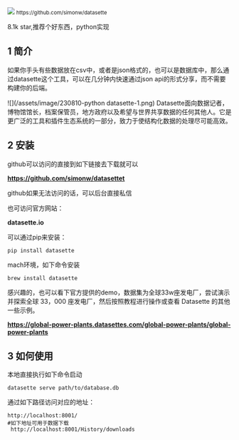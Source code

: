 <img src="/assets/image/230810-python datasette-1.png" style="max-width: 70%; height: auto;">
<small>https://github.com/simonw/datasette</small>


8.1k star,推荐个好东西，python实现

## 1  简介
如果你手头有些数据放在csv中，或者是json格式的，也可以是数据库中，那么通过datasette这个工具，可以在几分钟内快速通过json api的形式分享，而不需要构建你的后端。

![](/assets/image/230810-python datasette-1.png)
Datasette面向数据记者，博物馆馆长，档案保管员，地方政府以及希望与世界共享数据的任何其他人。它是更广泛的工具和插件生态系统的一部分，致力于使结构化数据的处理尽可能高效。
  

## 2 安装

github可以访问的直接到如下链接去下载就可以

**https://github.com/simonw/datasettet**

github如果无法访问的话，可以后台直接私信

也可访问官方网站：

**datasette.io**

可以通过pip来安装：

```
pip install datasette
```

mach环境，如下命令安装

```
brew install datasette
```

感兴趣的，也可以看下官方提供的demo，数据集为全球33w座发电厂，尝试演示并探索全球 33，000 座发电厂，然后按照教程进行操作或查看 Datasette 的其他一些示例。

**https://global-power-plants.datasettes.com/global-power-plants/global-power-plants**

## 3 如何使用
本地直接执行如下命令启动

```
datasette serve path/to/database.db
```

通过如下路径访问对应的地址：

```
http://localhost:8001/
#如下地址可用于数据下载
 http://localhost:8001/History/downloads 
```